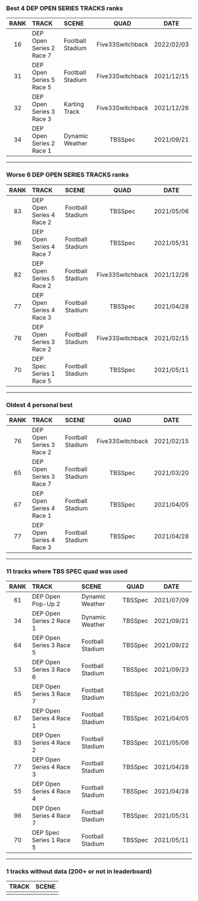 ### Best 4 DEP OPEN SERIES TRACKS ranks
|RANK|TRACK|SCENE|QUAD|DATE|
|:---:|:---|:---|:---:|:---:|
|16|DEP Open Series 2 Race 7|Football Stadium|Five33Switchback|2022/02/03|
|31|DEP Open Series 5 Race 5|Football Stadium|Five33Switchback|2021/12/15|
|32|DEP Open Series 3 Race 3|Karting Track|Five33Switchback|2021/12/26|
|34|DEP Open Series 2 Race 1|Dynamic Weather|TBSSpec|2021/09/21|
---
### Worse 6 DEP OPEN SERIES TRACKS ranks
|RANK|TRACK|SCENE|QUAD|DATE|
|:---:|:---|:---|:---:|:---:|
|83|DEP Open Series 4 Race 2|Football Stadium|TBSSpec|2021/05/06|
|96|DEP Open Series 4 Race 7|Football Stadium|TBSSpec|2021/05/31|
|82|DEP Open Series 5 Race 2|Football Stadium|Five33Switchback|2021/12/26|
|77|DEP Open Series 4 Race 3|Football Stadium|TBSSpec|2021/04/28|
|76|DEP Open Series 3 Race 2|Football Stadium|Five33Switchback|2021/02/15|
|70|DEP Spec Series 1 Race 5|Football Stadium|TBSSpec|2021/05/11|
---
### Oldest 4 personal best
|RANK|TRACK|SCENE|QUAD|DATE|
|:---:|:---|:---|:---:|:---:|
|76|DEP Open Series 3 Race 2|Football Stadium|Five33Switchback|2021/02/15|
|65|DEP Open Series 3 Race 7|Football Stadium|TBSSpec|2021/03/20|
|67|DEP Open Series 4 Race 1|Football Stadium|TBSSpec|2021/04/05|
|77|DEP Open Series 4 Race 3|Football Stadium|TBSSpec|2021/04/28|
---
### 11 tracks where TBS SPEC quad was used
|RANK|TRACK|SCENE|QUAD|DATE|
|:---:|:---|:---|:---:|:---:|
|61|DEP Open Pop-Up 2|Dynamic Weather|TBSSpec|2021/07/09|
|34|DEP Open Series 2 Race 1|Dynamic Weather|TBSSpec|2021/09/21|
|64|DEP Open Series 3 Race 5|Football Stadium|TBSSpec|2021/09/22|
|53|DEP Open Series 3 Race 6|Football Stadium|TBSSpec|2021/09/23|
|65|DEP Open Series 3 Race 7|Football Stadium|TBSSpec|2021/03/20|
|67|DEP Open Series 4 Race 1|Football Stadium|TBSSpec|2021/04/05|
|83|DEP Open Series 4 Race 2|Football Stadium|TBSSpec|2021/05/06|
|77|DEP Open Series 4 Race 3|Football Stadium|TBSSpec|2021/04/28|
|55|DEP Open Series 4 Race 4|Football Stadium|TBSSpec|2021/04/28|
|96|DEP Open Series 4 Race 7|Football Stadium|TBSSpec|2021/05/31|
|70|DEP Spec Series 1 Race 5|Football Stadium|TBSSpec|2021/05/11|
---
### 1 tracks without data (200+ or not in leaderboard)
|TRACK|SCENE|
|:---|:---|
|||
